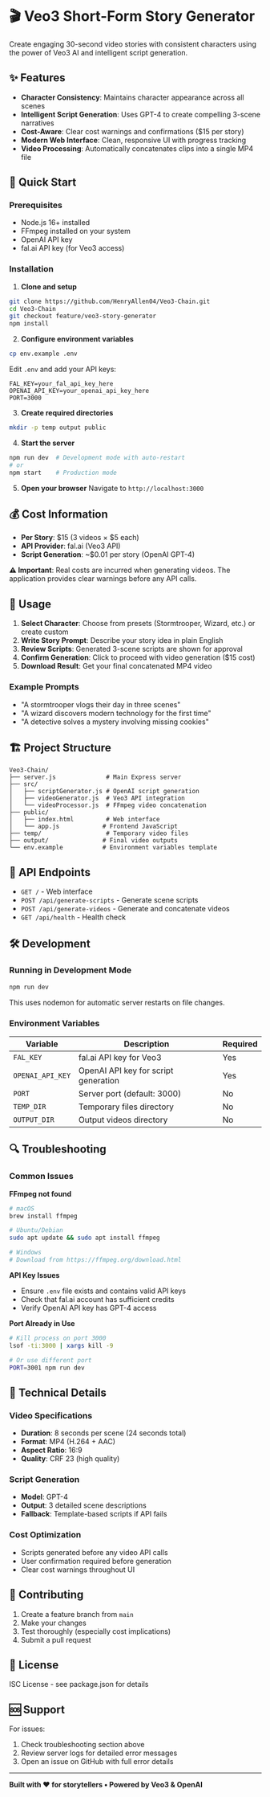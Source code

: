 <!--
Purpose: Setup and usage documentation for Veo3 Short-Form Story Generator
Provides installation, configuration, and usage instructions
-->

# 🎬 Veo3 Short-Form Story Generator

Create engaging 30-second video stories with consistent characters using the power of Veo3 AI and intelligent script generation.

## ✨ Features

- **Character Consistency**: Maintains character appearance across all scenes
- **Intelligent Script Generation**: Uses GPT-4 to create compelling 3-scene narratives
- **Cost-Aware**: Clear cost warnings and confirmations ($15 per story)
- **Modern Web Interface**: Clean, responsive UI with progress tracking
- **Video Processing**: Automatically concatenates clips into a single MP4 file

## 🚀 Quick Start

### Prerequisites

- Node.js 16+ installed
- FFmpeg installed on your system
- OpenAI API key
- fal.ai API key (for Veo3 access)

### Installation

1. **Clone and setup**
```bash
git clone https://github.com/HenryAllen04/Veo3-Chain.git
cd Veo3-Chain
git checkout feature/veo3-story-generator
npm install
```

2. **Configure environment variables**
```bash
cp env.example .env
```

Edit `.env` and add your API keys:
```env
FAL_KEY=your_fal_api_key_here
OPENAI_API_KEY=your_openai_api_key_here
PORT=3000
```

3. **Create required directories**
```bash
mkdir -p temp output public
```

4. **Start the server**
```bash
npm run dev  # Development mode with auto-restart
# or
npm start    # Production mode
```

5. **Open your browser**
Navigate to `http://localhost:3000`

## 💰 Cost Information

- **Per Story**: $15 (3 videos × $5 each)
- **API Provider**: fal.ai (Veo3 API)
- **Script Generation**: ~$0.01 per story (OpenAI GPT-4)

**⚠️ Important**: Real costs are incurred when generating videos. The application provides clear warnings before any API calls.

## 🎯 Usage

1. **Select Character**: Choose from presets (Stormtrooper, Wizard, etc.) or create custom
2. **Write Story Prompt**: Describe your story idea in plain English
3. **Review Scripts**: Generated 3-scene scripts are shown for approval
4. **Confirm Generation**: Click to proceed with video generation ($15 cost)
5. **Download Result**: Get your final concatenated MP4 video

### Example Prompts

- "A stormtrooper vlogs their day in three scenes"
- "A wizard discovers modern technology for the first time"
- "A detective solves a mystery involving missing cookies"

## 🏗️ Project Structure

```
Veo3-Chain/
├── server.js              # Main Express server
├── src/
│   ├── scriptGenerator.js # OpenAI script generation
│   ├── videoGenerator.js  # Veo3 API integration
│   └── videoProcessor.js  # FFmpeg video concatenation
├── public/
│   ├── index.html         # Web interface
│   └── app.js            # Frontend JavaScript
├── temp/                  # Temporary video files
├── output/               # Final video outputs
└── env.example           # Environment variables template
```

## 🔧 API Endpoints

- `GET /` - Web interface
- `POST /api/generate-scripts` - Generate scene scripts
- `POST /api/generate-videos` - Generate and concatenate videos
- `GET /api/health` - Health check

## 🛠️ Development

### Running in Development Mode

```bash
npm run dev
```

This uses nodemon for automatic server restarts on file changes.

### Environment Variables

| Variable | Description | Required |
|----------|-------------|----------|
| `FAL_KEY` | fal.ai API key for Veo3 | Yes |
| `OPENAI_API_KEY` | OpenAI API key for script generation | Yes |
| `PORT` | Server port (default: 3000) | No |
| `TEMP_DIR` | Temporary files directory | No |
| `OUTPUT_DIR` | Output videos directory | No |

## 🔍 Troubleshooting

### Common Issues

**FFmpeg not found**
```bash
# macOS
brew install ffmpeg

# Ubuntu/Debian
sudo apt update && sudo apt install ffmpeg

# Windows
# Download from https://ffmpeg.org/download.html
```

**API Key Issues**
- Ensure `.env` file exists and contains valid API keys
- Check that fal.ai account has sufficient credits
- Verify OpenAI API key has GPT-4 access

**Port Already in Use**
```bash
# Kill process on port 3000
lsof -ti:3000 | xargs kill -9

# Or use different port
PORT=3001 npm run dev
```

## 📝 Technical Details

### Video Specifications
- **Duration**: 8 seconds per scene (24 seconds total)
- **Format**: MP4 (H.264 + AAC)
- **Aspect Ratio**: 16:9
- **Quality**: CRF 23 (high quality)

### Script Generation
- **Model**: GPT-4
- **Output**: 3 detailed scene descriptions
- **Fallback**: Template-based scripts if API fails

### Cost Optimization
- Scripts generated before any video API calls
- User confirmation required before generation
- Clear cost warnings throughout UI

## 🤝 Contributing

1. Create a feature branch from `main`
2. Make your changes
3. Test thoroughly (especially cost implications)
4. Submit a pull request

## 📄 License

ISC License - see package.json for details

## 🆘 Support

For issues:
1. Check troubleshooting section above
2. Review server logs for detailed error messages
3. Open an issue on GitHub with full error details

---

**Built with ❤️ for storytellers • Powered by Veo3 & OpenAI** 
